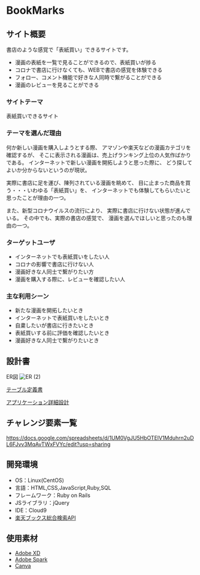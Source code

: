 # BookMarks

## サイト概要
書店のような感覚で「表紙買い」できるサイトです。

- 漫画の表紙を一覧で見ることができるので、表紙買いが捗る
- コロナで書店に行けなくても、WEBで書店の感覚を体験できる
- フォロー、コメント機能で好きな人同時で繋がることができる
- 漫画のレビューを見ることができる

### サイトテーマ
表紙買いできるサイト

### テーマを選んだ理由
何か新しい漫画を購入しようとする際、
アマゾンや楽天などの漫画カテゴリを確認するが、
そこに表示される漫画は、売上げランキング上位の人気作ばかりである。
インターネットで新しい漫画を開拓しようと思った際に、
どう探してよいか分からないというのが現状。

実際に書店に足を運び、陳列されている漫画を眺めて、
目に止まった商品を買う・・・いわゆる「表紙買い」を、
インターネットでも体験してもらいたいと思ったことが理由の一つ。

また、新型コロナウイルスの流行により、
実際に書店に行けない状態が進んでいる。
その中でも、実際の書店の感覚で、
漫画を選んでほしいと思ったのも理由の一つ。

### ターゲットユーザ
- インターネットでも表紙買いをしたい人
- コロナの影響で書店に行けない人
- 漫画好きな人同士で繋がりたい方
- 漫画を購入する際に、レビューを確認したい人

### 主な利用シーン
- 新たな漫画を開拓したいとき
- インターネットで表紙買いをしたいとき
- 自粛したいが書店に行きたいとき
- 表紙買いする前に評価を確認したいとき
- 漫画好きな人同士で繋がりたいとき

## 設計書
ER図
![ER (2)](https://user-images.githubusercontent.com/83628316/128176253-e7d92f73-67b8-4ac1-88b9-1c69d70bf907.png)

[テーブル定義書](https://drive.google.com/file/d/1sBXaajitwdSyAf7eLtXdoQqGRA3nndCc/view?usp=sharing)

[アプリケーション詳細設計](https://drive.google.com/file/d/1MqvGTELWrHOM01Cm26Ob-kuItxCAriNm/view?usp=sharing)

## チャレンジ要素一覧
<https://docs.google.com/spreadsheets/d/1UM0VgJU5HbOTElV1Mduhrn2uDL6FJvv3MqAvTWxFVYc/edit?usp=sharing>

## 開発環境
- OS：Linux(CentOS)
- 言語：HTML,CSS,JavaScript,Ruby,SQL
- フレームワーク：Ruby on Rails
- JSライブラリ：jQuery
- IDE：Cloud9
- [楽天ブックス総合検索API](https://webservice.rakuten.co.jp/)

## 使用素材
- [Adobe XD](https://www.adobe.com/jp/products/xd.html)
- [Adobe Spark](https://spark.adobe.com/ja-JP/sp)
- [Canva](https://www.canva.com/ja_jp/)
